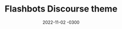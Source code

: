 ---
layout: default
title: Flashbots Discourse theme
date: 2022-11-02 -0300
tags: UX UI Frontend
image: /img/work/flashbots-forum.jpg
link: https://twitter.com/deadpine_xyz/status/1587833781490253824
---